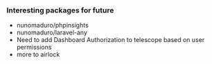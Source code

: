 ### Interesting packages for future
- nunomaduro/phpinsights
- nunomaduro/laravel-any
- Need to add Dashboard Authorization to telescope based on user permissions
- more to airlock
